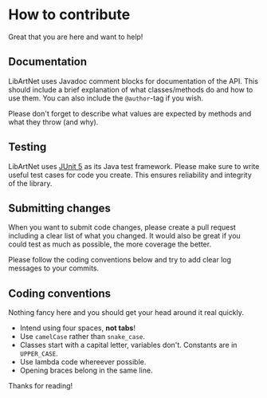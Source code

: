 # How to contribute

Great that you are here and want to help!

## Documentation

LibArtNet uses Javadoc comment blocks for documentation of the API. This should include a brief explanation of what 
classes/methods do and how to use them. You can also include the `@author`-tag if you wish.

Please don't forget to describe what values are expected by methods and what they throw (and why).

## Testing

LibArtNet uses [JUnit 5](https://junit.org/junit5/) as its Java test framework. Please make sure to write useful test 
cases for code you create. This ensures reliability and integrity of the library.

## Submitting changes

When you want to submit code changes, please create a pull request including a clear list of what you changed. It would 
also be great if you could test as much as possible, the more coverage the better.

Please follow the coding conventions below and try to add clear log messages to your commits.

## Coding conventions

Nothing fancy here and you should get your head around it real quickly.

* Intend using four spaces, **not tabs**!
* Use `camelCase` rather than `snake_case`.
* Classes start with a capital letter, variables don't. Constants are in `UPPER_CASE`.
* Use lambda code whereever possible.
* Opening braces belong in the same line.

Thanks for reading!